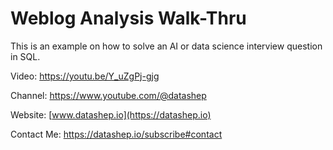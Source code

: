 # Weblog Analysis Walk-Thru

This is an example on how to solve an AI or data science interview question in SQL.

Video: https://youtu.be/Y_uZgPj-gjg

Channel: https://www.youtube.com/@datashep

Website: [www.datashep.io](https://datashep.io)

Contact Me: https://datashep.io/subscribe#contact